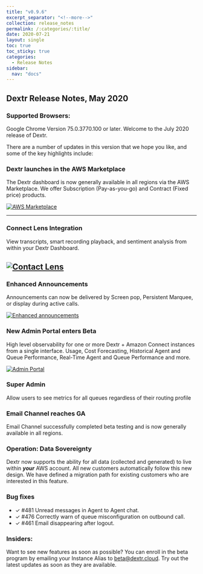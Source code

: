 ```yaml
---
title: "v0.9.6"
excerpt_separator: "<!--more-->"
collection: release_notes
permalink: /:categories/:title/
date: 2020-07-21
layout: single
toc: true
toc_sticky: true
categories:
  - Release Notes
sidebar:
  nav: "docs"
---
```


## Dextr Release Notes, May 2020

### Supported Browsers: 

Google Chrome Version 75.0.3770.100 or later. Welcome to the July 2020 release of Dextr. 

There are a number of updates in this version that we hope you like, and some of the key highlights include: 

### Dextr launches in the AWS Marketplace

The Dextr dashboard is now generally available in all regions via the AWS Marketplace. We offer Subscription (Pay-as-you-go) and Contract (Fixed price) products.


[![AWS Marketplace](/assets/images/marketplace.jpg)](/assets/images/marketplace.jpg)

----

### Connect Lens Integration

View transcripts, smart recording playback, and sentiment analysis from within your Dextr Dashboard.

[![Contact Lens](/assets/images/contact-lens.jpg)](/assets/images/contact-lens.jpg)
----

### Enhanced Announcements

Announcements can now be delivered by Screen pop, Persistent Marquee, or display during active calls.

[![Enhanced announcements](/assets/images/enhanced.jpg)](/assets/images/enhanced.jpg)

### New Admin Portal enters Beta

High level observability for one or more Dextr + Amazon Connect instances from a single interface. Usage, Cost
Forecasting, Historical Agent and Queue Performance, Real-Time Agent and Queue Performance and more.

[![Admin Portal](/assets/images/admin-portal.jpg)](/assets/images/admin-portal.jpg)

### Super Admin

Allow users to see metrics for all queues regardless of their routing profile

### Email Channel reaches GA

Email Channel successfully completed beta testing and is now generally available in all regions.

### Operation: Data Sovereignty

Dextr now supports the ability for all data (collected and generated) to live within ***your*** AWS account. All new customers
automatically follow this new design. We have defined a migration path for existing customers who are interested in this feature.

### Bug fixes

- ✓ #481 Unread messages in Agent to Agent chat. 
- ✓ #476 Correctly warn of queue misconfiguration on outbound call. 
- ✓ #461 Email disappearing after logout. 

### Insiders: 

Want to see new features as soon as possible? You can enroll in the beta program by emailing your Instance Alias to beta@dextr.cloud.  Try out the latest updates as soon as they are available.  